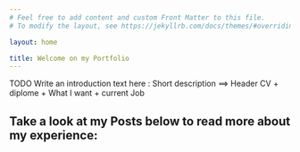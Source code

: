 ```yaml
---
# Feel free to add content and custom Front Matter to this file.
# To modify the layout, see https://jekyllrb.com/docs/themes/#overriding-theme-defaults

layout: home

title: Welcome on my Portfolio
---
```


TODO Write an introduction text here :
    Short description ==> Header CV + diplome + What I want + current Job

## Take a look at my Posts below to read more about my experience:

